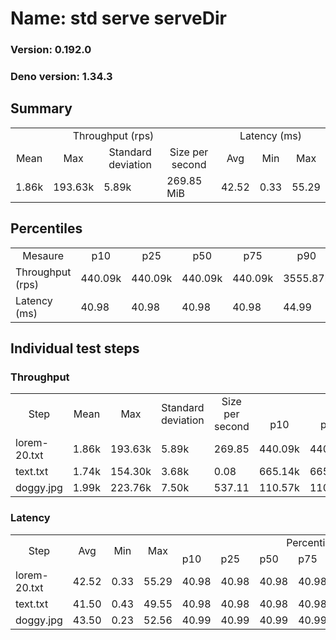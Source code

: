 # Name: std serve serveDir 
  
  ### Version: 0.192.0
  ### Deno version: 1.34.3

## Summary
<table>
<tr>
    <td align="center" colspan="4">Throughput (rps)</td>
    <td align="center" colspan="3">Latency (ms)</td>
</tr>
<tr>
    <td align="center">Mean</td>
    <td align="center">Max</td>
    <td align="center">Standard deviation</td>
    <td align="center">Size per second</td>
    <td align="center">Avg</td>
    <td align="center">Min</td>
    <td align="center">Max</td>
</tr>
<tr>
    <td>1.86k</td>
    <td>193.63k</td>
    <td>5.89k</td>
    <td>269.85 MiB</td>
    <td>42.52</td>
    <td>0.33</td>
    <td>55.29</td>
</tr>
</table>

## Percentiles

<table>
<tr>
  <td align="center">Mesaure</td>
  <td align="center">p10</td>
  <td align="center">p25</td>
  <td align="center">p50</td>
  <td align="center">p75</td>
  <td align="center">p90</td>
  <td align="center">p95</td>
  <td align="center">p99</td>
</tr>
<tr>
  <td>Throughput (rps)</td>
  <td>440.09k</td>
  <td>440.09k</td>
  <td>440.09k</td>
  <td>440.09k</td>
  <td>3555.87k</td>
  <td>4324.15k</td>
  <td>7623.60k</td>
</tr>
<tr>
  <td>Latency (ms)</td>
  <td>40.98</td>
  <td>40.98</td>
  <td>40.98</td>
  <td>40.98</td>
  <td>44.99</td>
  <td>45.58</td>
  <td>46.68</td>
</tr>
</table>

## Individual test steps

### Throughput

<table>
<tr>
  <td align="center" rowspan="2">Step</td>
  <td align="center" rowspan="2">Mean</td>
  <td align="center" rowspan="2">Max</td>
  <td align="center" rowspan="2">Standard deviation</td>
  <td align="center" rowspan="2">Size per second</td>
  <td align="center" colspan="7">Percentiles</td>
</tr>
<tr>
  <!-- still Step -->
  <!-- still Mean -->
  <!-- still Max -->
  <!-- still Standard deviation -->
  <!-- still Size per second -->
  <td align="center">p10</td>
  <td align="center">p25</td>
  <td align="center">p50</td>
  <td align="center">p75</td>
  <td align="center">p90</td>
  <td align="center">p95</td>
  <td align="center">p99</td>
</tr>
<tr>
  <td>lorem-20.txt</td>
  <td>1.86k</td>
  <td>193.63k</td>
  <td>5.89k</td>
  <td>269.85</td>
  <td>440.09k</td>
  <td>440.09k</td>
  <td>440.09k</td>
  <td>440.09k</td>
  <td>3555.87k</td>
  <td>4324.15k</td>
  <td>7623.60k</td>
</tr><tr>
  <td>text.txt</td>
  <td>1.74k</td>
  <td>154.30k</td>
  <td>3.68k</td>
  <td>0.08</td>
  <td>665.14k</td>
  <td>665.14k</td>
  <td>665.14k</td>
  <td>665.14k</td>
  <td>2801.60k</td>
  <td>3537.59k</td>
  <td>5503.58k</td>
</tr><tr>
  <td>doggy.jpg</td>
  <td>1.99k</td>
  <td>223.76k</td>
  <td>7.50k</td>
  <td>537.11</td>
  <td>110.57k</td>
  <td>110.57k</td>
  <td>110.57k</td>
  <td>110.57k</td>
  <td>4539.68k</td>
  <td>5579.22k</td>
  <td>10891.00k</td>
</tr></table>

### Latency

<table>
<tr>
  <td align="center" rowspan="2">Step</td>
  <td align="center" rowspan="2">Avg</td>
  <td align="center" rowspan="2">Min</td>
  <td align="center" rowspan="2">Max</td>
  <td align="center" colspan="7">Percentiles</td>
</tr>
<tr>
  <!-- still Avg -->
  <!-- still Min -->
  <!-- still Max -->
  <td>p10</td>
  <td>p25</td>
  <td>p50</td>
  <td>p75</td>
  <td>p90</td>
  <td>p95</td>
  <td>p99</td>
</tr>
<tr>
  <td>lorem-20.txt</td>
  <td>42.52</td>
  <td>0.33</td>
  <td>55.29</td>
  <td>40.98</td>
  <td>40.98</td>
  <td>40.98</td>
  <td>40.98</td>
  <td>44.99</td>
  <td>45.58</td>
  <td>46.68</td>
</tr><tr>
  <td>text.txt</td>
  <td>41.50</td>
  <td>0.43</td>
  <td>49.55</td>
  <td>40.98</td>
  <td>40.98</td>
  <td>40.98</td>
  <td>40.98</td>
  <td>42.09</td>
  <td>42.99</td>
  <td>43.87</td>
</tr><tr>
  <td>doggy.jpg</td>
  <td>43.50</td>
  <td>0.23</td>
  <td>52.56</td>
  <td>40.99</td>
  <td>40.99</td>
  <td>40.99</td>
  <td>40.99</td>
  <td>47.92</td>
  <td>48.17</td>
  <td>49.89</td>
</tr></table>